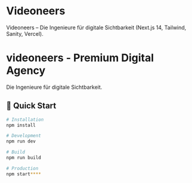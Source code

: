 # Videoneers
Videoneers – Die Ingenieure für digitale Sichtbarkeit (Next.js 14, Tailwind, Sanity, Vercel).

# videoneers - Premium Digital Agency

Die Ingenieure für digitale Sichtbarkeit. 

## 🚀 Quick Start
```bash
# Installation
npm install

# Development
npm run dev

# Build
npm run build

# Production
npm start****
